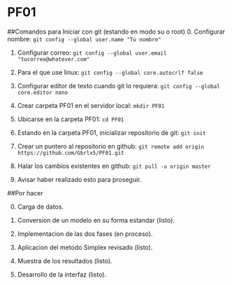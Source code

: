 PF01
====

##Comandos para Iniciar con git (estando en modo su o root)
0. Configurar nombre: `git config --global user.name "Tu nombre"`

1. Configurar correo: `git config --global user.email "tucorreo@whatever.com"`

2. Para el que use linux: `git config --global core.autocrlf false`

3. Configurar editor de texto cuando git lo requiera:  `git config --global core.editor nano`

4. Crear carpeta PF01 en el servidor local: `mkdir PF01`

5. Ubicarse en la carpeta PF01: `cd PF01`

5. Estando en la carpeta PF01, inicializar repositorio de git: `git init`

6. Crear un puntero al repositorio en github: `git remote add origin https://github.com/Gbrlx5/PF01.git`

7. Halar los cambios existentes en github: `git pull -u origin master`

8. Avisar haber realizado esto para proseguir.

##Por hacer

0. Carga de datos.

1. Conversion de un modelo en su forma estandar (listo).

2. Implementacion de las dos fases (en proceso).

3. Aplicacion del metodo Simplex revisado (listo).

4. Muestra de los resultados (listo).

5. Desarrollo de la interfaz (listo).
